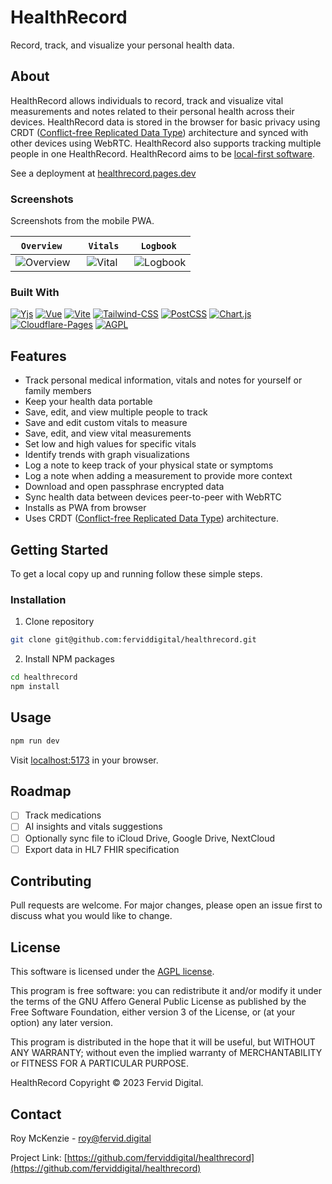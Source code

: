 # HealthRecord
Record, track, and visualize your personal health data.

## About
HealthRecord allows individuals to record, track and visualize vital measurements and notes related to their personal health across their devices. HealthRecord data is stored in the browser for basic privacy using CRDT ([Conflict-free Replicated Data Type](https://crdt.tech/)) architecture and synced with other devices using WebRTC. HealthRecord also supports tracking multiple people in one HealthRecord. HealthRecord aims to be [local-first software](https://www.inkandswitch.com/local-first/).

See a deployment at [healthrecord.pages.dev](https://healthrecord.pages.dev/)

### Screenshots

Screenshots from the mobile PWA.

|`Overview`&nbsp;|&nbsp;&nbsp;&nbsp;`Vitals`&nbsp;&nbsp;|&nbsp;`Logbook`&nbsp;&nbsp;|
|:---:|:---:|:---:|
| ![Overview](https://github.com/ferviddigital/healthrecord/assets/1065321/e12093c8-7fbc-4eff-843a-db7ebc2ab4be) |  ![Vital](https://github.com/ferviddigital/healthrecord/assets/1065321/f9542321-bfaf-4a95-b3d5-935a1b9bd556) | ![Logbook](https://github.com/ferviddigital/healthrecord/assets/1065321/02750a9e-7486-4da0-84b6-a1707e3d1658) |

### Built With
[![Yjs][Yjs]][Yjs-url] [![Vue][Vue.js]][Vue-url] [![Vite][Vite]][Vite-url] [![Tailwind-CSS][Tailwind-CSS]][Tailwind-CSS-url] [![PostCSS][PostCSS]][PostCSS-url] [![Chart.js][Chart.js]][Chartjs-url] [![Cloudflare-Pages][Cloudflare-Pages]][Cloudflare-Pages-url] [![AGPL][AGPL]][AGPL-url]


## Features
* Track personal medical information, vitals and notes for yourself or family members
* Keep your health data portable
* Save, edit, and view multiple people to track
* Save and edit custom vitals to measure
* Save, edit, and view vital measurements
* Set low and high values for specific vitals
* Identify trends with graph visualizations
* Log a note to keep track of your physical state or symptoms
* Log a note when adding a measurement to provide more context
* Download and open passphrase encrypted data
* Sync health data between devices peer-to-peer with WebRTC
* Installs as PWA from browser
* Uses CRDT ([Conflict-free Replicated Data Type](https://crdt.tech/)) architecture.

## Getting Started
To get a local copy up and running follow these simple steps.

### Installation

1. Clone repository
```sh
git clone git@github.com:ferviddigital/healthrecord.git
```

2. Install NPM packages
```sh
cd healthrecord
npm install
```

## Usage
```sh
npm run dev
```

Visit [localhost:5173](http://localhost:5173) in your browser.

## Roadmap
- [ ] Track medications
- [ ] AI insights and vitals suggestions
- [ ] Optionally sync file to iCloud Drive, Google Drive, NextCloud
- [ ] Export data in HL7 FHIR specification

## Contributing
Pull requests are welcome. For major changes, please open an issue first to discuss what you would like to change.

## License
This software is licensed under the [AGPL license](./LICENSE).

This program is free software: you can redistribute it and/or modify it under the terms of the GNU Affero General Public License as published by the Free Software Foundation, either version 3 of the License, or (at your option) any later version.

This program is distributed in the hope that it will be useful, but WITHOUT ANY WARRANTY; without even the implied warranty of MERCHANTABILITY or FITNESS FOR A PARTICULAR PURPOSE.

HealthRecord Copyright &copy; 2023 Fervid Digital.

## Contact

Roy McKenzie - roy@fervid.digital

Project Link: [https://github.com/ferviddigital/healthrecord](https://github.com/ferviddigital/healthrecord)


<!-- Badges -->
[Vue.js]: https://img.shields.io/badge/Vue.js-35495E?style=for-the-badge&logo=vuedotjs&logoColor=4FC08D
[Vue-url]: https://vuejs.org/

[Vite]: https://img.shields.io/badge/Vite-B73BFE?style=for-the-badge&logo=vite&logoColor=FFD62E
[Vite-url]: https://vitejs.dev/

[Tailwind-CSS]: https://img.shields.io/badge/Tailwind_CSS-38B2AC?style=for-the-badge&logo=tailwind-css&logoColor=white
[Tailwind-CSS-url]: https://tailwindcss.com/

[Chart.js]: https://img.shields.io/badge/Chart%20js-FF6384?style=for-the-badge&logo=chartdotjs&logoColor=white
[Chartjs-url]: https://www.chartjs.org/

[PostCSS]: https://img.shields.io/badge/postcss-DD3A0A?style=for-the-badge&logo=postcss&logoColor=white
[PostCSS-url]: https://postcss.org/

[Cloudflare-Pages]: https://img.shields.io/badge/Cloudflare%20Pages-F38020?style=for-the-badge&logo=Cloudflare%20Pages&logoColor=white
[Cloudflare-Pages-url]: https://pages.cloudflare.com/

[Yjs]: https://img.shields.io/badge/Yjs-6beb84?style=for-the-badge
[Yjs-url]: https://docs.yjs.dev/

[AGPL]: https://img.shields.io/badge/license-AGPL-blue.svg?style=for-the-badge
[AGPL-url]: https://www.gnu.org/licenses/agpl-3.0.html
